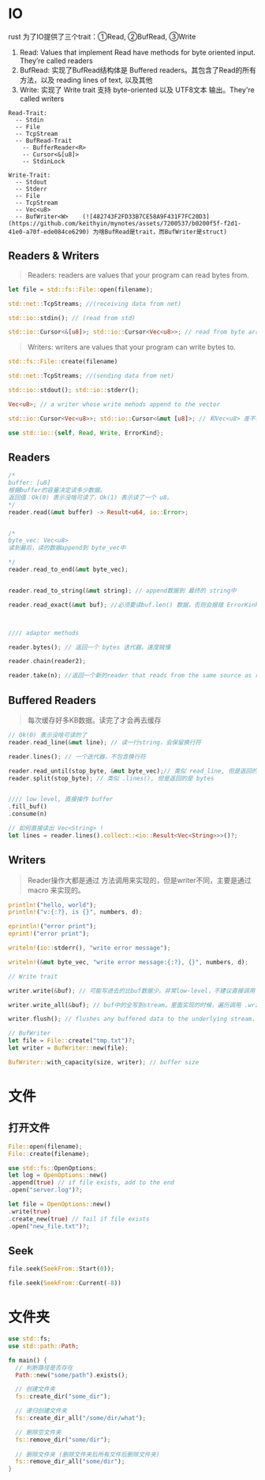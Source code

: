 
# IO

rust 为了IO提供了三个trait：①Read, ②BufRead, ③Write

1. Read: Values that implement Read have methods for byte oriented input. They’re called readers
2. BufRead: 实现了BufRead结构体是 Buffered readers。其包含了Read的所有方法，以及 reading lines of text, 以及其他
3. Write: 实现了 Write trait 支持 byte-oriented 以及 UTF8文本 输出。They're called writers

```
Read-Trait:
  -- Stdin
  -- File
  -- TcpStream
  -- BufRead-Trait
    -- BufferReader<R>
    -- Cursor<&[u8]>
    -- StdinLock

Write-Trait:
  -- Stdout
  -- Stderr
  -- File
  -- TcpStream
  -- Vec<u8>
  -- BufWriter<W>    (![482743F2FD33B7CE58A9F431F7FC20D3](https://github.com/keithyin/mynotes/assets/7200537/b0200f5f-f2d1-41e0-a70f-ede084ce6290) 为啥BufRead是trait，而BufWriter是struct)

```

## Readers & Writers
> Readers: readers are values that your program can read bytes from.


```rust
let file = std::fs::File::open(filename);

std::net::TcpStreams; //(receiving data from net)

std::io::stdin(); // (read from std)

std::io::Cursor<&[u8]>; std::io::Cursor<Vec<u8>>; // read from byte array or vector that's already in memory 
```

> Writers: writers are values that your program can write bytes to.


```rust
std::fs::File::create(filename)

std::net::TcpStreams; //(sending data from net)

std::io::stdout(); std::io::stderr();

Vec<u8>; // a writer whose write mehods append to the vector

std::io::Cursor<Vec<u8>>; std::io::Cursor<&mut [u8]>; // 和Vec<u8> 差不多，但是Cursor不能扩大空间

```

```rust
use std::io::{self, Read, Write, ErrorKind};
```

## Readers

```rust
/*
buffer: [u8]
根据buffer的容量决定读多少数据。
返回值：Ok(0) 表示没啥可读了，Ok(1) 表示读了一个 u8。
*/
reader.read(&mut buffer) -> Result<u64, io::Error>;


/*
byte_vec: Vec<u8>
读到最后，读的数据append到 byte_vec中

*/
reader.read_to_end(&mut byte_vec); 


reader.read_to_string(&mut string); // append数据到 最终的 string中

reader.read_exact(&mut buf); //必须要读buf.len() 数据，否则会报错 ErrorKink::UnexpectedEof



//// adaptor methods

reader.bytes(); // 返回一个 bytes 迭代器。速度贼慢

reader.chain(reader2);

reader.take(n); //返回一个新的reader that reads from the same source as reader, but is limited to n bytes of input

```

## Buffered Readers
> 每次缓存好多KB数据。读完了才会再去缓存

```rust
// Ok(0) 表示没啥可读的了
reader.read_line(&mut line); // 读一行string，会保留换行符

reader.lines(); // 一个迭代器，不包含换行符

reader.read_until(stop_byte, &mut byte_vec);// 类似 read_line, 但是返回的是bytes
reader.split(stop_byte); // 类似 .lines(), 但是返回的是 bytes


//// low level, 直接操作 buffer
.fill_buf()
.consume(n)

// 如何直接读出 Vec<String> !
let lines = reader.lines().collect::<io::Result<Vec<String>>>()?; 

```

## Writers

> Reader操作大都是通过 方法调用来实现的，但是writer不同，主要是通过 macro 来实现的。

```rust
println!("hello, world");
println!("v:{:?}, is {}", numbers, d);

eprintln!("error print");
eprint!("error print");

writeln!(io::stderr(), "write error message");

writeln!(&mut byte_vec, "write error message:{:?}, {}", numbers, d);

```

```rust
// Write trait

writer.write(&buf); // 可能写进去的比buf数据少。非常low-level，不建议直接调用

writer.write_all(&buf); // buf中的全写到stream，里面实现的时候，遍历调用 .write

writer.flush(); // flushes any buffered data to the underlying stream. println!, eprintln! 自动会flush。但是 print!, eprint! 并不会

```

```rust
// BufWriter
let file = File::create("tmp.txt")?;
let writer = BufWriter::new(file);

BufWriter::with_capacity(size, writer); // buffer size

```


# 文件

## 打开文件

```rust
File::open(filename);
File::create(filename);

use std::fs::OpenOptions;
let log = OpenOptions::new()
.append(true) // if file exists, add to the end
.open("server.log")?;

let file = OpenOptions::new()
.write(true)
.create_new(true) // fail if file exists
.open("new_file.txt")?;
```

## Seek

```rust
file.seek(SeekFrom::Start(0));

file.seek(SeekFrom::Current(-8))

```

# 文件夹

```rust
use std::fs;
use std::path::Path;

fn main() {
  // 判断路径是否存在
  Path::new("some/path").exists();

  // 创建文件夹
  fs::create_dir("some_dir");

  // 递归创建文件夹
  fs::create_dir_all("/some/dir/what");

  // 删除空文件夹
  fs::remove_dir("some/dir");
  
  // 删除文件夹 (删除文件夹后所有文件后删除文件夹)
  fs::remove_dir_all("some/dir");
}




```
